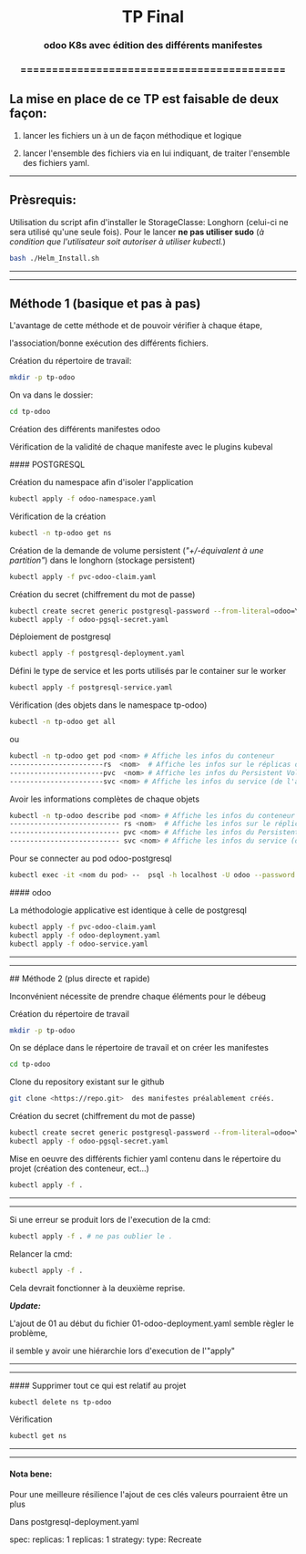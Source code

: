 <h1 align="center"> TP Final</h1>    

<h3 align="center">odoo K8s avec édition des différents manifestes</h3> 

<h3 align="center">==========================================</h3>  
  
## **La mise en place de ce TP est faisable de deux façon:**

1. lancer les fichiers un à un de façon méthodique et logique
  
2. lancer l'ensemble des fichiers via en lui indiquant, de traiter l'ensemble des fichiers yaml.
  

---

## Prèsrequis:

Utilisation du script afin d'installer le StorageClasse: Longhorn (celui-ci ne sera utilisé qu'une seule fois). Pour le lancer **ne pas utiliser sudo** (*à condition que l'utilisateur soit autoriser à utiliser kubectl.*)

```bash
bash ./Helm_Install.sh
```

---

---

## Méthode 1 (basique et pas à pas)

L'avantage de cette méthode et de pouvoir vérifier à chaque étape,

l'association/bonne exécution des différents fichiers.

Création du répertoire de travail:

```bash
mkdir -p tp-odoo
```

On va dans le dossier:

```bash
cd tp-odoo
```

Création des différents manifestes odoo

Vérification de la validité de chaque manifeste avec le plugins kubeval

#### POSTGRESQL

Création du namespace afin d'isoler l'application

```bash
kubectl apply -f odoo-namespace.yaml
```

Vérification de la création

```bash
kubectl -n tp-odoo get ns
```

Création de la demande de volume persistent (*"+/-équivalent à une partition"*) dans le longhorn (stockage persistent)

```bash
kubectl apply -f pvc-odoo-claim.yaml
```

Création du secret (chiffrement du mot de passe)

```bash
kubectl create secret generic postgresql-password --from-literal=odoo=YOUR_PASSWORD -n tp-odoo --dry-run=client -o yaml > odoo-pgsql-secret.yaml
kubectl apply -f odoo-pgsql-secret.yaml 
```

Déploiement de postgresql

```bash
kubectl apply -f postgresql-deployment.yaml
```

Défini le type de service et les ports utilisés par le container sur le worker

```bash
kubectl apply -f postgresql-service.yaml
```

Vérification (des objets dans le namespace tp-odoo)

```bash
kubectl -n tp-odoo get all                       
```

ou

```bash
kubectl -n tp-odoo get pod <nom> # Affiche les infos du conteneur
-----------------------rs  <nom>  # Affiche les infos sur le réplicas du conteneur
-----------------------pvc  <nom> # Affiche les infos du Persistent Volume Claim
-----------------------svc <nom> # Affiche les infos du service (de l'application, ports)
```

Avoir les informations complètes de chaque objets

```bash
kubectl -n tp-odoo describe pod <nom> # Affiche les infos du conteneur
--------------------------- rs <nom>  # Affiche les infos sur le réplicas du conteneur
--------------------------- pvc <nom> # Affiche les infos du Persistent Volume Claim
--------------------------- svc <nom> # Affiche les infos du service (de l'application, ports)
```

Pour se connecter au pod odoo-postgresql

```bash
kubectl exec -it <nom du pod> --  psql -h localhost -U odoo --password -p 5432 db-odoo-postgresql
```

#### odoo

La méthodologie applicative est identique à celle de postgresql

```bash
kubectl apply -f pvc-odoo-claim.yaml
kubectl apply -f odoo-deployment.yaml
kubectl apply -f odoo-service.yaml
```

---

---

## Méthode 2 (plus directe et rapide)

Inconvénient nécessite de prendre chaque éléments pour le débeug

Création du répertoire de travail

```bash
mkdir -p tp-odoo
```

On se déplace dans le répertoire de travail et on créer les manifestes

```bash
cd tp-odoo
```

Clone du repository existant sur le github

```bash
git clone <https://repo.git>  des manifestes préalablement créés.
```

Création du secret (chiffrement du mot de passe)

```bash
kubectl create secret generic postgresql-password --from-literal=odoo=YOUR_PASSWORD -n tp-odoo --dry-run=client -o yaml > odoo-pgsql-secret.yaml
kubectl apply -f odoo-pgsql-secret.yaml
```

Mise en oeuvre des différents fichier yaml contenu dans le répertoire du projet (création des conteneur, ect...)

```bash
kubectl apply -f .
```

---

---

Si une erreur se produit lors de l'execution de la cmd:

```bash
kubectl apply -f . # ne pas oublier le .
```

Relancer la cmd:

```bash
kubectl apply -f .
```

Cela devrait fonctionner à la deuxième reprise.

***Update:***

L'ajout de 01 au début du fichier 01-odoo-deployment.yaml semble règler le problème,

il semble y avoir une hiérarchie lors d'execution de l'"apply"

---

---

#### Supprimer tout ce qui est relatif au projet

```bash
kubectl delete ns tp-odoo
```

Vérification

```bash
kubectl get ns
```

---

---

#### Nota bene:

Pour une meilleure résilience l'ajout de ces clés valeurs pourraient être un plus

Dans postgresql-deployment.yaml

spec:
 replicas: 1
 replicas: 1
 strategy:
 type: Recreate
